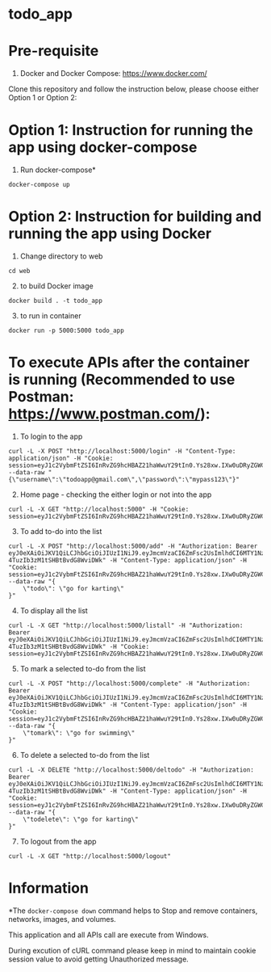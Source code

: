 # todo_app

# Pre-requisite
  
  1. Docker and Docker Compose: https://www.docker.com/

Clone this repository and follow the instruction below, please choose either Option 1 or Option 2:

# Option 1: Instruction for running the app using docker-compose
  
1. Run docker-compose*

  ```docker-compose up```
  
# Option 2: Instruction for building and running the app using Docker

  1. Change directory to web

  ```cd web```
  
  2. to build Docker image

  ```docker build . -t todo_app```
  
  3. to run in container

  ```docker run -p 5000:5000 todo_app```
  
  # To execute APIs after the container is running (Recommended to use Postman: https://www.postman.com/):
  
  1. To login to the app

```
curl -L -X POST "http://localhost:5000/login" -H "Content-Type: application/json" -H "Cookie: session=eyJ1c2VybmFtZSI6InRvZG9hcHBAZ21haWwuY29tIn0.Ys28xw.IXw0uDRyZGWCzRZtFS3W9YuqGzQ" --data-raw "{\"username\":\"todoapp@gmail.com\",\"password\":\"mypass123\"}"
```

  2. Home page - checking the either login or not into the app

```
curl -L -X GET "http://localhost:5000" -H "Cookie: session=eyJ1c2VybmFtZSI6InRvZG9hcHBAZ21haWwuY29tIn0.Ys28xw.IXw0uDRyZGWCzRZtFS3W9YuqGzQ"
```

  3. To add to-do into the list

```
curl -L -X POST "http://localhost:5000/add" -H "Authorization: Bearer eyJ0eXAiOiJKV1QiLCJhbGciOiJIUzI1NiJ9.eyJmcmVzaCI6ZmFsc2UsImlhdCI6MTY1NzY1MDM3NSwianRpIjoiMDE4MDBkZDgtMTE1My00NjU3LTljNDgtZTFiOTVjOGI5NTdlIiwidHlwZSI6ImFjY2VzcyIsInN1YiI6InRvZG9hcHBAZ21haWwuY29tIiwibmJmIjoxNjU3NjUwMzc1LCJleHAiOjE2NTc2NTEyNzV9.2z6WsvxuZzoBO80b-4TuzIb3zM1tSHBtBvdG8WviDWk" -H "Content-Type: application/json" -H "Cookie: session=eyJ1c2VybmFtZSI6InRvZG9hcHBAZ21haWwuY29tIn0.Ys28xw.IXw0uDRyZGWCzRZtFS3W9YuqGzQ" --data-raw "{
    \"todo\": \"go for karting\"
}"
```

  4. To display all the list

```
curl -L -X GET "http://localhost:5000/listall" -H "Authorization: Bearer eyJ0eXAiOiJKV1QiLCJhbGciOiJIUzI1NiJ9.eyJmcmVzaCI6ZmFsc2UsImlhdCI6MTY1NzY1MDM3NSwianRpIjoiMDE4MDBkZDgtMTE1My00NjU3LTljNDgtZTFiOTVjOGI5NTdlIiwidHlwZSI6ImFjY2VzcyIsInN1YiI6InRvZG9hcHBAZ21haWwuY29tIiwibmJmIjoxNjU3NjUwMzc1LCJleHAiOjE2NTc2NTEyNzV9.2z6WsvxuZzoBO80b-4TuzIb3zM1tSHBtBvdG8WviDWk" -H "Cookie: session=eyJ1c2VybmFtZSI6InRvZG9hcHBAZ21haWwuY29tIn0.Ys28xw.IXw0uDRyZGWCzRZtFS3W9YuqGzQ"
```

  5. To mark a selected to-do from the list

```
curl -L -X POST "http://localhost:5000/complete" -H "Authorization: Bearer eyJ0eXAiOiJKV1QiLCJhbGciOiJIUzI1NiJ9.eyJmcmVzaCI6ZmFsc2UsImlhdCI6MTY1NzY1MDM3NSwianRpIjoiMDE4MDBkZDgtMTE1My00NjU3LTljNDgtZTFiOTVjOGI5NTdlIiwidHlwZSI6ImFjY2VzcyIsInN1YiI6InRvZG9hcHBAZ21haWwuY29tIiwibmJmIjoxNjU3NjUwMzc1LCJleHAiOjE2NTc2NTEyNzV9.2z6WsvxuZzoBO80b-4TuzIb3zM1tSHBtBvdG8WviDWk" -H "Content-Type: application/json" -H "Cookie: session=eyJ1c2VybmFtZSI6InRvZG9hcHBAZ21haWwuY29tIn0.Ys28xw.IXw0uDRyZGWCzRZtFS3W9YuqGzQ" --data-raw "{
    \"tomark\": \"go for swimming\"
}"
```

  6. To delete a selected to-do from the list

```
curl -L -X DELETE "http://localhost:5000/deltodo" -H "Authorization: Bearer eyJ0eXAiOiJKV1QiLCJhbGciOiJIUzI1NiJ9.eyJmcmVzaCI6ZmFsc2UsImlhdCI6MTY1NzY1MDM3NSwianRpIjoiMDE4MDBkZDgtMTE1My00NjU3LTljNDgtZTFiOTVjOGI5NTdlIiwidHlwZSI6ImFjY2VzcyIsInN1YiI6InRvZG9hcHBAZ21haWwuY29tIiwibmJmIjoxNjU3NjUwMzc1LCJleHAiOjE2NTc2NTEyNzV9.2z6WsvxuZzoBO80b-4TuzIb3zM1tSHBtBvdG8WviDWk" -H "Content-Type: application/json" -H "Cookie: session=eyJ1c2VybmFtZSI6InRvZG9hcHBAZ21haWwuY29tIn0.Ys28xw.IXw0uDRyZGWCzRZtFS3W9YuqGzQ" --data-raw "{
    \"todelete\": \"go for karting\"
}"
```

  7. To logout from the app

```
curl -L -X GET "http://localhost:5000/logout"
```

# Information 
*The ```docker-compose down``` command helps to Stop and remove containers, networks, images, and volumes.

This application and all APIs call are execute from Windows.

During excution of cURL command please keep in mind to maintain cookie session value to avoid getting Unauthorized message. 
